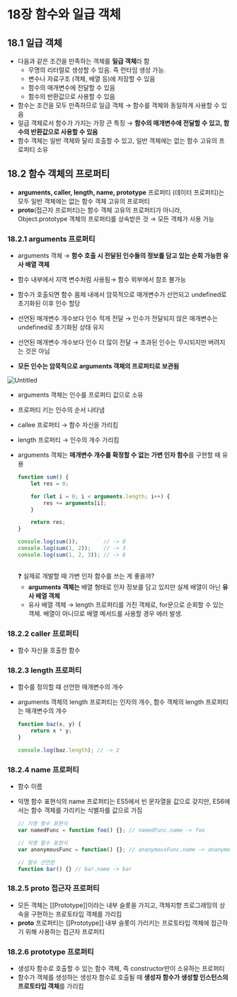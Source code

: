 # 18장 함수와 일급 객체

## 18.1 일급 객체

- 다음과 같은 조건을 만족하는 객체를 **일급 객체**라 함
    - 무명의 리터럴로 생성할 수 있음. 즉 런타임 생성 가능.
    - 변수나 자료구조 (객체, 배열 등)에 저장할 수 있음
    - 함수의 매개변수에 전달할 수 있음
    - 함수의 반환값으로 사용할 수 있음
- 함수는 조건을 모두 만족하므로 일급 객체 → 함수를 객체와 동일하게 사용할 수 있음
- 일급 객체로서 함수가 가지는 가장 큰 특징 → **함수의 매개변수에 전달할 수 있고, 함수의 반환값으로 사용할 수 있음**
- 함수 객체는 일반 객체와 달리 호출할 수 있고, 일반 객체에는 없는 함수 고유의 프로퍼티 소유

## 18.2 함수 객체의 프로퍼티

- **arguments, caller, length, name, prototype** 프로퍼티 (데이터 프로퍼티)는 모두 일반 객체에는 없는 함수 객체 고유의 프로퍼티
- __proto__(접근자 프로퍼티)는 함수 객체 고유의 프로퍼티가 아니라, Object.prototype 객체의 프로퍼티를 상속받은 것 → 모든 객체가 사용 가능

### 18.2.1 arguments 프로퍼티

- arguments 객체 → **함수 호출 시 전달된 인수들의 정보를 담고 있는 순회 가능한 유사 배열 객체**
- 함수 내부에서 지역 변수처럼 사용됨→ 함수 외부에서 참조 불가능

- 함수가 호출되면 함수 몸체 내에서 암묵적으로 매개변수가 선언되고 undefined로 초기화된 이후 인수 할당
- 선언된 매개변수 개수보다 인수 적게 전달 → 인수가 전달되지 않은 매개변수는 undefined로 초기화된 상태 유지
- 선언된 매개변수 개수보다 인수 더 많이 전달 → 초과된 인수는 무시되지만 버려지는 것은 아님
- **모든 인수는 암묵적으로 arguments 객체의 프로퍼티로 보관됨**

![Untitled](18%E1%84%8C%E1%85%A1%E1%86%BC%20%E1%84%92%E1%85%A1%E1%86%B7%E1%84%89%E1%85%AE%E1%84%8B%E1%85%AA%20%E1%84%8B%E1%85%B5%E1%86%AF%E1%84%80%E1%85%B3%E1%86%B8%20%E1%84%80%E1%85%A2%E1%86%A8%E1%84%8E%E1%85%A6%20cc7845cdd73c42c5a75538348ab60dac/Untitled.png)

- arguments 객체는 인수를 프로퍼티 값으로 소유
- 프로퍼티 키는 인수의 순서 나타냄
- callee 프로퍼티 → 함수 자신을 가리킴
- length 프로퍼티 → 인수의 개수 가리킴

- arguments 객체는 **매개변수 개수를 확정할 수 없는** **가변 인자 함수**를 구현할 때 유용
    
    ```jsx
    function sum() {
    	let res = 0;
    
    	for (let i = 0; i < arguments.length; i++) {
    		res += arguments[i];
    	}
    
    	return res;
    }
    
    console.log(sum());        // -> 0
    console.log(sum(1, 2));    // -> 3
    console.log(sum(1, 2, 3)); // -> 6
    	
    ```
    
    <aside>
    ❓ 실제로 개발할 때 가변 인자 함수를 쓰는 게 좋을까?
    
    </aside>
    
    - **arguments 객체는** 배열 형태로 인자 정보를 담고 있지만 실제 배열이 아닌 **유사 배열 객체**
    - 유사 배열 객체 → length 프로퍼티를 가진 객체로, for문으로 순회할 수 있는 객체. 배열이 아니므로 배열 메서드를 사용할 경우 에러 발생.
    

### 18.2.2 caller 프로퍼티

- 함수 자신을 호출한 함수

### 18.2.3 length 프로퍼티

- 함수를 정의할 때 선언한 매개변수의 개수
- arguments 객체의 length 프로퍼티는 인자의 개수, 함수 객체의 length 프로퍼티는 매개변수의 개수
    
    ```jsx
    function baz(x, y) {
    	return x * y;
    }
    
    console.log(baz.length); // -> 2
    ```
    

### 18.2.4 name 프로퍼티

- 함수 이름
- 익명 함수 표현식의 name 프로퍼티는 ES5에서 빈 문자열을 값으로 갖지만, ES6에서는 함수 객체를 가리키는 식별자를 값으로 가짐
    
    ```jsx
    // 기명 함수 표현식
    var namedFunc = function foo() {}; // namedFunc.name -> foo
    
    // 익명 함수 표현식
    var anonymousFunc = function() {}; // ananymousFunc.name -> ananymousFunc
    
    // 함수 선언문
    function bar() {} // bar.name -> bar
    ```
    

### 18.2.5 __proto__ 접근자 프로퍼티

- 모든 객체는 [[Prototype]]이라는 내부 슬롯을 가지고, 객체지향 프로그래밍의 상속을 구현하는 프로토타입 객체를 가리킴
- __proto__ 프로퍼티는  [[Prototype]] 내부 슬롯이 가리키는 프로토타입 객체에 접근하기 위해 사용하는 접근자 프로퍼티

### 18.2.6 prototype 프로퍼티

- 생성자 함수로 호출할 수 있는 함수 객체, 즉 constructor만이 소유하는 프로퍼티
- 함수가 객체를 생성하는 생성자 함수로 호출될 때 **생성자 함수가 생성할 인스턴스의 프로토타입 객체**를 가리킴
